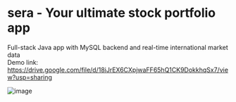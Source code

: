 # sera - Your ultimate stock portfolio app

Full-stack Java app with MySQL backend and real-time international market data <br/>
Demo link: https://drive.google.com/file/d/18iJrEX6CXpjwaFF65hQ1CK9DokkhqSx7/view?usp=sharing

![image](https://github.com/user-attachments/assets/d86cc92e-df27-4cfd-a099-596a67f26878)



